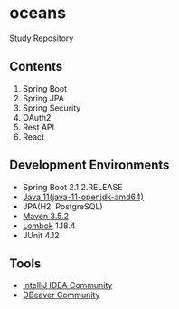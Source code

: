 # oceans

Study Repository

## Contents
1. Spring Boot
2. Spring JPA
3. Spring Security
4. OAuth2
5. Rest API
6. React

## Development Environments
* Spring Boot 2.1.2.RELEASE
* [Java 11(java-11-openjdk-amd64)](https://openjdk.java.net/install/)
* JPA(H2, PostgreSQL)
* [Maven 3.5.2](https://archive.apache.org/dist/maven/maven-3/)
* [Lombok](https://projectlombok.org/download) 1.18.4
* JUnit 4.12

## Tools
* [IntelliJ IDEA Community](https://www.jetbrains.com/idea/download)
* [DBeaver Community](https://dbeaver.io/download/)
